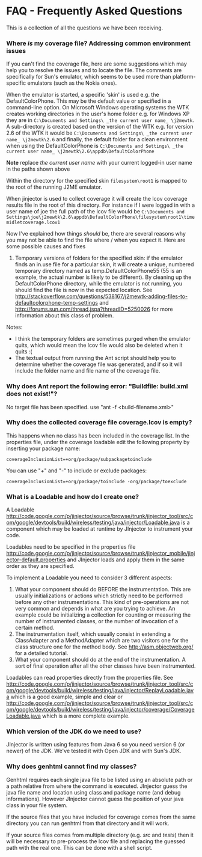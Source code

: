 # FAQ - Frequently Asked Questions #

This is a collection of all the questions we have been receiving.

### Where _is_ my coverage file? Addressing common environment issues ###
If you can't find the coverage file, here are some suggestions which may help you to resolve the issues and to locate the file. The comments are specifically for Sun's emulator, which seems to be used more than platform-specific emulators (such as the Nokia ones).

When the emulator is started, a specific 'skin' is used e.g. the DefaultColorPhone. This may be the default value or specified in a command-line option. On Microsoft Windows operating systems the WTK creates working directories in the user's home folder e.g. for Windows XP they are in ` C:\Documents and Settings\ _the current user name_ \j2mewtk `. A sub-directory is created based on the version of the WTK e.g. for version 2.6 of the WTK it would be ` C:\Documents and Settings\ _the current user name_ \j2mewtk\2.6 ` and finally, the default folder for a clean environment when using the DefaultColorPhone is ` C:\Documents and Settings\ _the current user name_ \j2mewtk\2.6\appdb\DefaultColorPhone `

**Note** replace _the current user name_ with your current logged-in user name in the paths shown above

Within the directory for the specified skin ` filesystem\root1 ` is mapped to the root of the running J2ME emulator.

When jinjector is used to collect coverage it will create the lcov coverage results file in the root of this directory. For instance if I were logged in with a user name of joe the full path of the lcov file would be ` C:\Documents and Settings\joe\j2mewtk\2.6\appdb\DefaultColorPhone\filesystem\root1\timemidletcoverage.lcov1 `

Now I've explained how things _should_ be, there are several reasons why you may not be able to find the file where / when you expect it. Here are some possible causes and fixes

  1. Temporary versions of folders for the specified skin: if the emulator finds an in.use file for a particular skin, it will create a unique, numbered temporary directory named as temp.DefaultColorPhone55 (55 is an example, the actual number is likely to be different). By cleaning up the DefaultColorPhone directory, while the emulator is not running, you should find the file is now in the expected location. See http://stackoverflow.com/questions/538167/j2mewtk-adding-files-to-defaultcolorphone-temp-settings and http://forums.sun.com/thread.jspa?threadID=5250026 for more information about this class of problem.

Notes:
  * I think the temporary folders are sometimes purged when the emulator quits, which would mean the lcov file would also be deleted when it quits :(
  * The textual output from running the Ant script should help you to determine whether the coverage file was generated, and if so it will include the folder name and file name of the coverage file.

### Why does Ant report the following error: "Buildfile: build.xml does not exist!"? ###

No target file has been specified. use "ant -f <build-filename.xml>"

### Why does the collected coverage file coverage.lcov is empty? ###

This happens when no class has been included in the coverage list. In the properties file, under the coverage loadable edit the following property by inserting your package name:

```
coverageInclusionList=+org/package/subpackagetoinclude 
```

You can use "+" and "-" to include or exclude packages:

```
coverageInclusionList=+org/package/toinclude -org/package/toexclude
```

### What is a Loadable and how do I create one? ###

A Loadable
http://code.google.com/p/jinjector/source/browse/trunk/jinjector_tool/src/com/google/devtools/build/wireless/testing/java/injector/Loadable.java
is a component which may be loaded at runtime by JInjector to
instrument your code.

Loadables need to be specified in the properties file
http://code.google.com/p/jinjector/source/browse/trunk/jinjector_mobile/jinjector-default.properties
and JInjector loads and apply them in the same order as they are
specified.

To implement a Loadable you need to consider 3 different aspects:
  1. What your component should do BEFORE the instrumentation. This are usually initializations or actions which strictly need to be performed before any other instrumentations. This kind of pre-operations are not very common and depends in what are you trying to achieve. An example could be initializing a collection for counting or measuring the number of instrumented classes, or the number of invocation of a certain method.
  1. The instrumentation itself, which usually consist in extending a ClassAdapter and a MethodAdapter which are two visitors one for the class structure one for the method body. See http://asm.objectweb.org/ for a detailed tutorial.
  1. What your component should do at the end of the instrumentation. A sort of final operation after all the other classes have been instrumented.

Loadables can read properties directly from the properties file.
See
http://code.google.com/p/jinjector/source/browse/trunk/jinjector_tool/src/com/google/devtools/build/wireless/testing/java/injector/ReplayLoadable.java
which is a good example, simple and clear or
http://code.google.com/p/jinjector/source/browse/trunk/jinjector_tool/src/com/google/devtools/build/wireless/testing/java/injector/coverage/CoverageLoadable.java
which is a more complete example.

### Which version of the JDK do we need to use? ###
JInjector is written using features from Java 6 so you need version 6 (or newer) of the JDK. We've tested it with Open JDK and with Sun's JDK.


### Why does genhtml cannot find my classes? ###

Genhtml requires each single java file to be listed using an absolute path or a path relative from where the command is executed. JInjector guess the java file name and location using class and package name (and debug informations). However JInjector cannot guess the position of your java class in your file system.

If the source files that you have included for coverage comes from the same directory you can run genhtml from that directory and it will work.

If your source files comes from multiple directory (e.g. _src_ and _tests_) then it will be necessary to pre-process the lcov file and replacing the guessed path with the real one. This can be done with a shell script.
